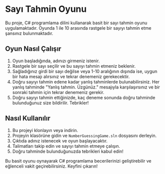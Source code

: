 # Sayı Tahmin Oyunu

Bu proje, C# programlama dilini kullanarak basit bir sayı tahmin oyunu uygulamaktadır. Oyunda 1 ile 10 arasında rastgele bir sayıyı tahmin etme şansınız bulunmaktadır.

## Oyun Nasıl Çalışır

1. Oyun başladığında, adınızı girmeniz istenir.
2. Rastgele bir sayı seçilir ve bu sayıyı tahmin etmeniz beklenir.
3. Sağladığınız girdi bir sayı değilse veya 1-10 aralığının dışında ise, uygun bir hata mesajı alırsınız ve tekrar denemeniz gerekecektir.
4. Doğru sayıyı tahmin edene kadar yanlış tahminlerde bulunabilirsiniz. Her yanlış tahminde "Yanlış tahmin. Üzgünüz." mesajıyla karşılaşırsınız ve bir sonraki tahmin için tekrar denemeniz gerekir.
5. Doğru sayıyı tahmin ettiğinizde, kaç deneme sonunda doğru tahminde bulunduğunuz size bildirilir. Tebrikler!

## Nasıl Kullanılır

1. Bu projeyi klonlayın veya indirin.
2. Projeyin klasörüne gidin ve `NumberGuessingGame.sln` dosyasını derleyin.
3. Çıktıda adınız istenecek ve oyun başlayacaktır.
4. Talimatları takip edin ve sayıyı tahmin etmeye çalışın.
5. Doğru tahminde bulunduğunuzda tebrikleri kabul edin!

Bu basit oyunu oynayarak C# programlama becerilerinizi geliştirebilir ve eğlenceli vakit geçirebilirsiniz. Keyfini çıkarın!
